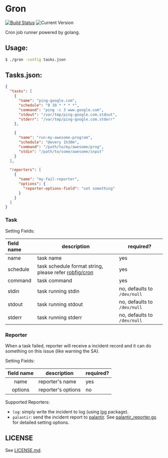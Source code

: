 # Gron

[![Build Status](https://travis-ci.org/welcome-to-shire/gron.svg?branch=master)](https://travis-ci.org/welcome-to-shire/gron) ![Current Version](http://img.shields.io/badge/version-0.0.1-brightgreen.svg)

Cron job runner powered by golang.

## Usage:

```bash
$ ./gron -config tasks.json
```

## Tasks.json:

```json
{
  "tasks": [
    {
      "name": "ping-google.com",
      "schedule": "0 30 * * * *",
      "command": "ping -c 3 www.google.com",
      "stdout": "/var/tmp/ping-google.com.stdout",
      "stderr": "/var/tmp/ping-google.com.stderr"
    },

    {
      "name": "run-my-awesome-program",
      "schedule": "@every 1h30m",
      "command": "/path/to/my/awesome/prog",
      "stdin": "/path/to/some/awesome/input"
    }
  ],

  "reporters": [
    {
      "name": "my-fail-reporter",
      "options": {
        "reporter-options-field": "set something"
      }
    }
  ]
}
```

### Task

Setting Fields:

| field name | description | required? |
|:----------|-----------|---------|
| name | task name | yes |
| schedule | task schedule format string, please refer [robfig/cron][robfig-cron] | yes |
| command | task command | yes |
| stdin | task running stdin | no, defaults to `/dev/null` |
| stdout | task running stdout | no, defaults to `/dev/null` |
| stderr | task running stderr | no, defaults to `/dev/null` |

[robfig-cron]: https://github.com/robfig/cron/blob/master/doc.go


### Reporter

When a task failed, reporter will receive a incident record and it can do something
on this issue (like warning the SA).

Setting Fields:

| field name | description | required? |
|:----------:|-------------|-----------|
| name | reporter's name | yes |
| options | reporter's options | no |

Supported Reporters:

- `log`: simply write the incident to log (using [log][golang-log] package).
- `palantir`: send the incident report to [palantir][shire-palantir]. See [palantir_reporter.go](palantir_reporter.go) for detailed setting options.


[golang-log]: http://golang.org/pkg/log/
[shire-palantir]: https://github.com/welcome-to-shire/palantir


## LICENSE

See [LICENSE.md](LICENSE.md).
